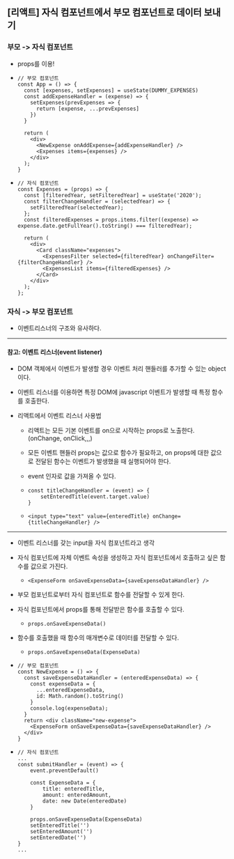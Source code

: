 ## [리액트] 자식 컴포넌트에서 부모 컴포넌트로 데이터 보내기

### 부모 -> 자식 컴포넌트

- props를 이용!

- ```react
  // 부모 컴포넌트
  const App = () => {
    const [expenses, setExpenses] = useState(DUMMY_EXPENSES)
    const addExpenseHandler = (expense) => {
      setExpenses(prevExpenses => {
        return [expense, ...prevExpenses]
      })
    }
  
    return (
      <div>
        <NewExpense onAddExpense={addExpenseHandler} />
        <Expenses items={expenses} />
      </div>
    );
  }
  ```

- ```react
  // 자식 컴포넌트
  const Expenses = (props) => {
    const [filteredYear, setFilteredYear] = useState('2020');
    const filterChangeHandler = (selectedYear) => {
      setFilteredYear(selectedYear);
    };
    const filteredExpenses = props.items.filter((expense) => expense.date.getFullYear().toString() === filteredYear);
  
    return (
      <div>
        <Card className="expenses">
          <ExpensesFilter selected={filteredYear} onChangeFilter={filterChangeHandler} />
          <ExpensesList items={filteredExpenses} />
        </Card>
      </div>
    );
  };
  ```

### 자식 -> 부모 컴포넌트

- 이벤트리스너의 구조와 유사하다.

-----

#### 참고: 이벤트 리스너(event listener)

- DOM 객체에서 이벤트가 발생할 경우 이벤트 처리 핸들러를 추가할 수 있는 object이다.

- 이벤트 리스너를 이용하면 특정 DOM에 javascript 이벤트가 발생할 때 특정 함수를 호출한다.

- 리액트에서 이벤트 리스너 사용법

  - 리액트는 모든 기본 이벤트를 on으로 시작하는 props로 노출한다. (onChange, onClick,,,)

  - 모든 이벤트 핸들러 props는 값으로 함수가 필요하고, on props에 대한 값으로 전달된 함수는 이벤트가 발생했을 때 실행되어야 한다.

  - event 인자로 값을 가져올 수 있다.

  - ```react
    const titleChangeHandler = (event) => {
        setEnteredTitle(event.target.value)
    }
    ```

  - ```react
    <input type="text" value={enteredTitle} onChange={titleChangeHandler} />
    ```

-----

- 이벤트 리스너를 갖는 input을 자식 컴포넌트라고 생각

- 자식 컴포넌트에 자체 이벤트 속성을 생성하고 자식 컴포넌트에서 호출하고 싶은 함수를 값으로 가진다.

  - ```react
    <ExpenseForm onSaveExpenseData={saveExpenseDataHandler} />
    ```

- 부모 컴포넌트로부터 자식 컴포넌트로 함수를 전달할 수 있게 한다.

- 자식 컴포넌트에서 props를 통해 전달받은 함수를 호출할 수 있다.

  - ```react
    props.onSaveExpenseData()
    ```

- 함수를 호출했을 때 함수의 매개변수로 데이터를 전달할 수 있다.

  - ```
    props.onSaveExpenseData(ExpenseData)
    ```

- ```react
  // 부모 컴포넌트
  const NewExpense = () => {
    const saveExpenseDataHandler = (enteredExpenseData) => {
      const expenseData = {
        ...enteredExpenseData,
        id: Math.random().toString()
      }
      console.log(expenseData);
    }
    return <div className="new-expense">
      <ExpenseForm onSaveExpenseData={saveExpenseDataHandler} />
    </div>
  }
  ```

- ```react
  // 자식 컴포넌트
  ...
  const submitHandler = (event) => {
      event.preventDefault()
  
      const ExpenseData = {
          title: enteredTitle,
          amount: enteredAmount,
          date: new Date(enteredDate)
      }
  
      props.onSaveExpenseData(ExpenseData)
      setEnteredTitle('')
      setEnteredAmount('')
      setEnteredDate('')
  }
  ...
  ```